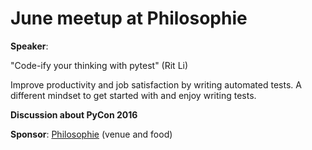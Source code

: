 # June meetup at Philosophie

__Speaker__: 

"Code-ify your thinking with pytest" (Rit Li)

Improve productivity and job satisfaction by writing automated tests. A different mindset to get started with and enjoy writing tests.


__Discussion about PyCon 2016__


__Sponsor__: [Philosophie](http://philosophie.is/) (venue and food)